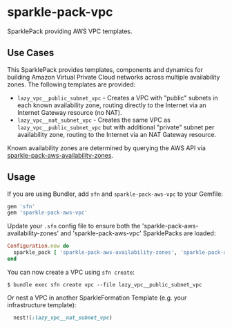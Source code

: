 # sparkle-pack-vpc

SparklePack providing AWS VPC templates.

## Use Cases

This SparklePack provides templates, components and dynamics for building Amazon Virtual Private Cloud networks across multiple availability zones. The following templates are provided:

* `lazy_vpc__public_subnet_vpc` - Creates a VPC with "public" subnets in each known availability zone, routing directly to the Internet via an Internet Gateway resource (no NAT).
* `lazy_vpc__nat_subnet_vpc` - Creates the same VPC as `lazy_vpc__public_subnet_vpc` but with additional "private" subnet per availability zone, routing to the Internet via an NAT Gateway resource.

Known availability zones are determined by querying the AWS API via [sparkle-pack-aws-availability-zones](https://github.com/hw-labs/sparkle-pack-aws-availability-zones).

## Usage

If you are using Bundler, add `sfn` and `sparkle-pack-aws-vpc` to your Gemfile:
```ruby
gem 'sfn'
gem 'sparkle-pack-aws-vpc'
```

Update your `.sfn` config file to ensure both the 'sparkle-pack-aws-availability-zones' and 'sparkle-pack-aws-vpc' SparklePacks are loaded:
```ruby
Configuration.new do
  sparkle_pack [ 'sparkle-pack-aws-availability-zones', 'sparkle-pack-aws-vpc' ]
end
```

You can now create a VPC using `sfn create`:
```
$ bundle exec sfn create vpc --file lazy_vpc__public_subnet_vpc
```

Or nest a VPC in another SparkleFormation Template (e.g. your infrastructure template):
```ruby
  nest!(:lazy_vpc__nat_subnet_vpc)
```
